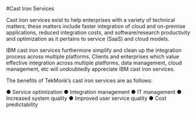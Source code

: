 #Cast Iron Services

Cast iron services exist to help enterprises with a variety of technical matters; these matters include faster integration of cloud and on-premise applications, reduced integration costs, and software/research productivity and optimization as it pertains to service (SaaS) and cloud models.

IBM cast iron services furthermore simplify and clean up the integration process across multiple platforms. Clients and enterprises which value effective integration across multiple platforms, data management, cloud management, etc will undoubtedly appreciate IBM cast iron services.

The benefits of TekMonk’s cast iron services are as follows:

●	Service optimization
●	Integration management
●	IT management
●	Increased system quality
●	Improved user service quality
●	Cost predictability

